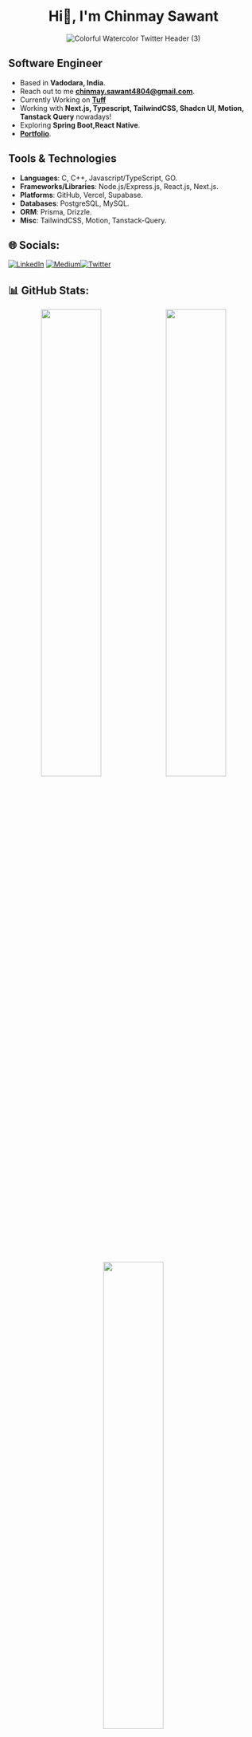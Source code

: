 <h1 align="center">Hi👋, I'm Chinmay Sawant</h1>

<div align="center">
  <img src="https://i.pinimg.com/564x/1b/06/80/1b0680f19bf4014fe76a2ae3b8865be5.jpg" alt="Colorful Watercolor Twitter Header (3)">
</div>

## Software Engineer

- Based in **Vadodara, India**.
- Reach out to me [**chinmay.sawant4804@gmail.com**](mailto:chinmay.sawant4804@gmail.com).
- Currently Working on [**Tuff**](https://tuff-six.vercel.app/)
- Working with **Next.js, Typescript, TailwindCSS, Shadcn UI, Motion, Tanstack Query** nowadays!
- Exploring **Spring Boot,React Native**.
- [**Portfolio**](https://chinmaynoob-porfolio-v1.vercel.app/).

## Tools & Technologies

- **Languages**: C, C++, Javascript/TypeScript, GO.
- **Frameworks/Libraries**: Node.js/Express.js, React.js, Next.js. 
- **Platforms**: GitHub, Vercel, Supabase.
- **Databases**: PostgreSQL, MySQL.
- **ORM**: Prisma, Drizzle.
- **Misc**: TailwindCSS, Motion, Tanstack-Query.

## 🌐 Socials:
[![LinkedIn](https://img.shields.io/badge/LinkedIn-%230077B5.svg?logo=linkedin&logoColor=white)](https://www.linkedin.com/in/chinmay-sawant0408/) [![Medium](https://img.shields.io/badge/Discord-12100E?logo=discord&logoColor=white)](http://discordapp.com/users/535038210976514058)[![Twitter](https://img.shields.io/badge/Twitter-%231DA1F2.svg?logo=Twitter&logoColor=white)](https://x.com/Chinmay0408)

## 📊 GitHub Stats:
<div>  
  <div align="center">
    <img width="49%" src="https://github-readme-stats-sigma-five.vercel.app/api?username=chinmaynoob&show_icons=true&theme=nightowl&hide_border=true&locale=en"/>
    <img width="49%" src="https://github-readme-streak-stats.herokuapp.com/?user=chinmaynoob&theme=nightowl&hide_border=true"/>
  </div>
    <div align="center">
    <img width="49%" src="https://github-readme-stats.vercel.app/api/top-langs?username=chinmaynoob&show_icons=true&locale=en&layout=compact&theme=nightowl&hide_border=true"/>
  </div>
</div>
<div align="center">
<img src="https://visitcount.itsvg.in/api?id=chinmaynoob&label=Profile%20Views&color=3&icon=5&pretty=false" />

  
</div>
